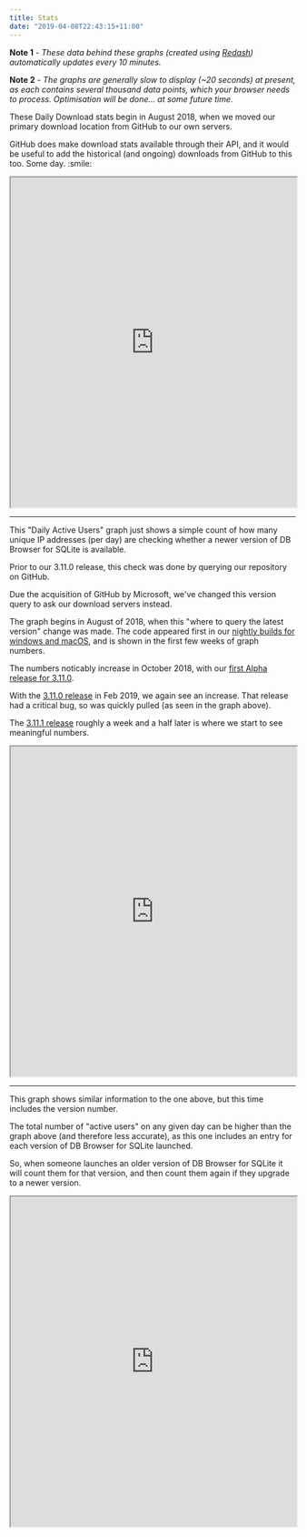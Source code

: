 ```yaml
---
title: Stats
date: "2019-04-08T22:43:15+11:00"
---
```


**Note 1** - *These data behind these graphs (created using [Redash](https://redash.io)) automatically updates every 10 minutes.*

**Note 2** -  *The graphs are generally slow to display (~20 seconds) at present, as each contains several thousand data points, which your browser needs to process.  Optimisation will be done... at some future time.*

<p align="center">
<p>
These Daily Download stats begin in August 2018, when we moved our primary download location from GitHub to our own servers.
</p>
<p>
GitHub does make download stats available through their API, and it would be useful to add the
historical (and ongoing) downloads from GitHub to this too.  Some day. :smile:
</p>
<iframe src="https://redash.sqlitebrowser.org/embed/query/1/visualization/2?api_key=PWD8erMpWA1tSEsLsqQb4fra2B2L1sMbUbANoeh2" width="100%" height="580"></iframe>
</p>

---

This "Daily Active Users" graph just shows a simple count of how many unique IP addresses (per day) are checking whether a newer version of DB Browser for SQLite is available.

Prior to our 3.11.0 release, this check was done by querying our repository on GitHub.

Due the acquisition of GitHub by Microsoft, we've changed this version query to ask our download servers instead.

The graph begins in August of 2018, when this "where to query the latest version" change was made.  The code appeared first in our [nightly builds for windows and macOS](https://nightlies.sqlitebrowser.org/latest), and is shown in the first few weeks of graph numbers.

The numbers noticably increase in October 2018, with our [first Alpha release for 3.11.0](https://sqlitebrowser.org/blog/first-alpha-release-for-3-11-0/).

With the [3.11.0 release](https://sqlitebrowser.org/blog/version-3-11-0-released/) in Feb 2019, we again see an increase.  That release had a critical bug, so was quickly pulled (as seen in the graph above).

The [3.11.1 release](https://sqlitebrowser.org/blog/version-3-11-1-released/) roughly a week and a half later is where we start to see meaningful numbers.

<p align="center" width="90%">
<iframe src="https://redash.sqlitebrowser.org/embed/query/2/visualization/4?api_key=EpRLVMjgh99gz6gwHCpNk5e0g7hauiE5Ag0vLYUY" width="100%" height="580"></iframe>
</p>

---

This graph shows similar information to the one above, but this time includes the version number.

The total number of "active users" on any given day can be higher than the graph above (and therefore less accurate), as this one includes an entry for each version of DB Browser for SQLite launched.

So, when someone  launches an older version of DB Browser for SQLite it will count them for that version, and then count them again if they upgrade to a newer version.

<p align="center">
<iframe src="https://redash.sqlitebrowser.org/embed/query/3/visualization/6?api_key=OsbgjsQpCzslb5b8RHX0WxjiQKiasIAENkpLLIAS" width="100%" height="580"></iframe>
</p>
